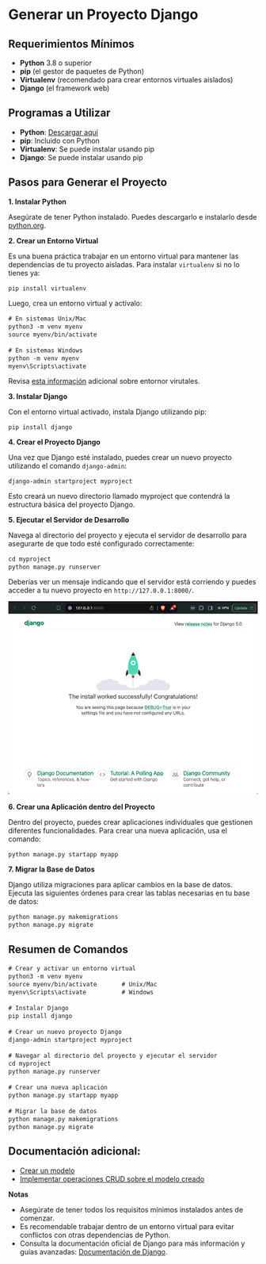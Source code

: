 # Generar un Proyecto Django

## Requerimientos Mínimos
- **Python** 3.8 o superior
- **pip** (el gestor de paquetes de Python)
- **Virtualenv** (recomendado para crear entornos virtuales aislados)
- **Django** (el framework web)

## Programas a Utilizar
- **Python**: [Descargar aquí](https://www.python.org/downloads/)
- **pip**: Incluido con Python
- **Virtualenv**: Se puede instalar usando pip
- **Django**: Se puede instalar usando pip

## Pasos para Generar el Proyecto
**1. Instalar Python**

Asegúrate de tener Python instalado. Puedes descargarlo e instalarlo desde [python.org](https://www.python.org/downloads/).

**2. Crear un Entorno Virtual**

Es una buena práctica trabajar en un entorno virtual para mantener las dependencias de tu proyecto aisladas. Para instalar `virtualenv` si no lo tienes ya:
```shell
pip install virtualenv
```
Luego, crea un entorno virtual y actívalo:
```shell
# En sistemas Unix/Mac
python3 -m venv myenv
source myenv/bin/activate

# En sistemas Windows
python -m venv myenv
myenv\Scripts\activate
```
Revisa [esta información](documentacion/ENTORNO_VIRTUAL.MD) adicional sobre entornor virutales.

**3. Instalar Django**

Con el entorno virtual activado, instala Django utilizando pip:
```shell
pip install django
```

**4. Crear el Proyecto Django**

Una vez que Django esté instalado, puedes crear un nuevo proyecto utilizando el comando `django-admin`:
```shell
django-admin startproject myproject
```
Esto creará un nuevo directorio llamado myproject que contendrá la estructura básica del proyecto Django.

**5. Ejecutar el Servidor de Desarrollo**

Navega al directorio del proyecto y ejecuta el servidor de desarrollo para asegurarte de que todo esté configurado correctamente:
```shell
cd myproject
python manage.py runserver
```

Deberías ver un mensaje indicando que el servidor está corriendo y puedes acceder a tu nuevo proyecto en `http://127.0.0.1:8000/`.

![django-en-ejecucion](documentacion/img/pythonRunning.png)

**6. Crear una Aplicación dentro del Proyecto**

Dentro del proyecto, puedes crear aplicaciones individuales que gestionen diferentes funcionalidades. Para crear una nueva aplicación, usa el comando:
```shell
python manage.py startapp myapp
```

**7. Migrar la Base de Datos**

Django utiliza migraciones para aplicar cambios en la base de datos. Ejecuta las siguientes órdenes para crear las tablas necesarias en tu base de datos:
```shell
python manage.py makemigrations
python manage.py migrate
```

## Resumen de Comandos

```shell
# Crear y activar un entorno virtual
python3 -m venv myenv
source myenv/bin/activate       # Unix/Mac
myenv\Scripts\activate          # Windows

# Instalar Django
pip install django

# Crear un nuevo proyecto Django
django-admin startproject myproject

# Navegar al directorio del proyecto y ejecutar el servidor
cd myproject
python manage.py runserver

# Crear una nueva aplicación
python manage.py startapp myapp

# Migrar la base de datos
python manage.py makemigrations
python manage.py migrate
```

## Documentación adicional:

- [Crear un modelo](documentacion/CREAR_MODELOS.MD)
- [Implementar operaciones CRUD sobre el modelo creado](documentacion/IMPLEMENTAR_CRUD.MD)

**Notas**

- Asegúrate de tener todos los requisitos mínimos instalados antes de comenzar.
- Es recomendable trabajar dentro de un entorno virtual para evitar conflictos con otras dependencias de Python.
- Consulta la documentación oficial de Django para más información y guías avanzadas: [Documentación de Django](https://docs.djangoproject.com/).
